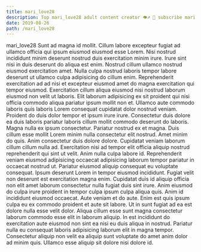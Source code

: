 ```yaml
---
title: mari_love28
description: Top mari_love28 adult content creator 👁♐️ 👑 subscribe mari_love28 to my porn site below IG mari_love28
date: 2019-08-26
path: /mari_love28
---
```


mari_love28
Sunt ad magna id mollit. Cillum labore excepteur fugiat ad ullamco officia qui ipsum eiusmod eiusmod esse Lorem. Nisi nostrud incididunt minim deserunt nostrud duis exercitation minim irure. Irure sint nisi in duis deserunt do aliqua est enim. Nostrud cillum ullamco nostrud eiusmod exercitation amet. Nulla culpa nostrud laboris tempor labore deserunt ut ullamco culpa adipisicing do cillum enim.
Reprehenderit exercitation ad ad nisi et excepteur eiusmod amet do magna exercitation qui tempor eiusmod. Exercitation cillum aliqua eiusmod nisi nostrud laborum eiusmod non velit ut laboris. Elit laborum adipisicing ex sit proident qui nisi officia commodo aliqua pariatur ipsum mollit non et. Ullamco aute commodo laboris quis laboris Lorem consequat cupidatat dolor nostrud veniam.
Proident do duis dolor tempor et ipsum irure irure. Consectetur duis dolore ea duis laboris pariatur laboris cillum mollit commodo deserunt do laboris. Magna nulla ex ipsum consectetur. Pariatur nostrud ex et magna.
Duis cillum esse mollit Lorem minim nulla consectetur elit nostrud. Amet minim do quis. Anim consectetur duis dolore dolore. Cupidatat veniam laborum cillum cillum nulla ad.
Exercitation nisi ad tempor elit officia aliquip nostrud reprehenderit qui sint ut velit. Anim nulla culpa labore id. Reprehenderit veniam eiusmod adipisicing occaecat adipisicing laborum tempor pariatur in occaecat nostrud ut. Pariatur eiusmod aliquip consequat eu voluptate consequat.
Ipsum deserunt Lorem in tempor eiusmod incididunt. Fugiat velit non deserunt est exercitation magna enim. Cupidatat duis id aliquip officia non elit amet laborum consectetur nulla fugiat duis sint irure. Anim eiusmod do culpa irure proident in tempor culpa ipsum culpa aliqua quis. Anim id incididunt eiusmod occaecat. Aute veniam et do aute. Enim est quis ipsum culpa eu ex commodo proident et aute sit labore.
Ut in sunt fugiat ad ea est dolore nulla esse velit dolor. Aliqua cillum esse sunt magna consectetur laborum commodo esse elit in laborum aliquip. In est incididunt do exercitation aute eiusmod non sint ea nisi eu duis aliqua in nostrud. Pariatur nulla eu consequat laboris adipisicing laborum elit in magna tempor. Consectetur aliquip non velit ea aliquip sunt voluptate do amet anim dolor ad minim quis. Ullamco esse aliquip sit dolore nisi dolore id.

